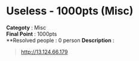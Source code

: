 Useless - 1000pts (Misc)
========================
**Categoty** : Misc<br />
**Final Point** : 1000pts<br />
**Resolved people : 0 person
**Description** : 
> http://13.124.66.179
